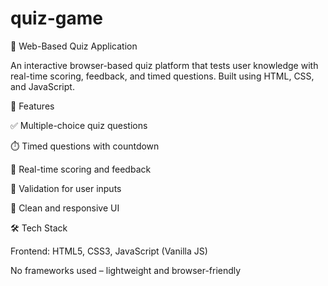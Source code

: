 # quiz-game
📝 Web-Based Quiz Application

An interactive browser-based quiz platform that tests user knowledge with real-time scoring, feedback, and timed questions. Built using HTML, CSS, and JavaScript.

🚀 Features

✅ Multiple-choice quiz questions

⏱️ Timed questions with countdown

🧮 Real-time scoring and feedback

🔄 Validation for user inputs

🎨 Clean and responsive UI

🛠️ Tech Stack

Frontend: HTML5, CSS3, JavaScript (Vanilla JS)

No frameworks used – lightweight and browser-friendly
